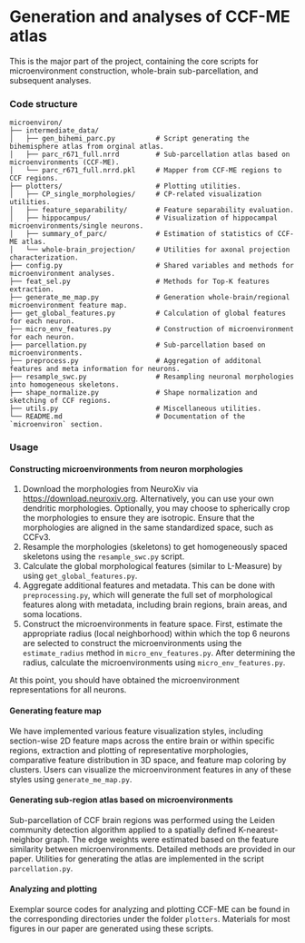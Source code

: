 # Generation and analyses of CCF-ME atlas
This is the major part of the project, containing the core scripts for microenvironment construction, whole-brain sub-parcellation, and subsequent analyses. 

### Code structure
```
microenviron/
├── intermediate_data/             
│   ├── gen_bihemi_parc.py          # Script generating the bihemisphere atlas from orginal atlas.
│   ├── parc_r671_full.nrrd         # Sub-parcellation atlas based on microenvironments (CCF-ME).
│   └── parc_r671_full.nrrd.pkl     # Mapper from CCF-ME regions to CCF regions.
├── plotters/                       # Plotting utilities.
│   ├── CP_single_morphologies/     # CP-related visualization utilities.
│   ├── feature_separability/       # Feature separability evaluation.
│   ├── hippocampus/                # Visualization of hippocampal microenvironments/single neurons.
│   ├── summary_of_parc/            # Estimation of statistics of CCF-ME atlas.
│   └── whole-brain_projection/     # Utilities for axonal projection characterization.
├── config.py                       # Shared variables and methods for microenvironment analyses.
├── feat_sel.py                     # Methods for Top-K features extraction.
├── generate_me_map.py              # Generation whole-brain/regional microenvironment feature map.
├── get_global_features.py          # Calculation of global features for each neuron.
├── micro_env_features.py           # Construction of microenvironment for each neuron.
├── parcellation.py                 # Sub-parcellation based on microenvironments.
├── preprocess.py                   # Aggregation of additonal features and meta information for neurons.
├── resample_swc.py                 # Resampling neuronal morphologies into homogeneous skeletons.
├── shape_normalize.py              # Shape normalization and sketching of CCF regions.
├── utils.py                        # Miscellaneous utilities.
└── README.md                       # Documentation of the `microenviron` section.
```

### Usage
#### Constructing microenvironments from neuron morphologies
1. Download the morphologies from NeuroXiv via https://download.neuroxiv.org. Alternatively, you can use your own dendritic morphologies. Optionally, you may choose to spherically crop the morphologies to ensure they are isotropic. Ensure that the morphologies are aligned in the same standardized space, such as CCFv3.
2. Resample the morphologies (skeletons) to get homogeneously spaced skeletons using the `resample_swc.py` script.
3. Calculate the global morphological features (similar to L-Measure) by using `get_global_features.py`.
4. Aggregate additional features and metadata. This can be done with `preprocessing.py`, which will generate the full set of morphological features along with metadata, including brain regions, brain areas, and soma locations.
5. Construct the microenvironments in feature space. First, estimate the appropriate radius (local neighborhood) within which the top 6 neurons are selected to construct the microenvironments using the `estimate_radius` method in `micro_env_features.py`. After determining the radius, calculate the microenvironments using `micro_env_features.py`.

At this point, you should have obtained the microenvironment representations for all neurons.

#### Generating feature map
We have implemented various feature visualization styles, including section-wise 2D feature maps across the entire brain or within specific regions, extraction and plotting of representative morphologies, comparative feature distribution in 3D space, and feature map coloring by clusters. Users can visualize the microenvironment features in any of these styles using `generate_me_map.py`.

#### Generating sub-region atlas based on microenvironments
Sub-parcellation of CCF brain regions was performed using the Leiden community detection algorithm applied to a spatially defined K-nearest-neighbor graph. The edge weights were estimated based on the feature similarity between microenvironments. Detailed methods are provided in our paper. Utilities for generating the atlas are implemented in the script `parcellation.py`.

#### Analyzing and plotting
Exemplar source codes for analyzing and plotting CCF-ME can be found in the corresponding directories under the folder `plotters`. Materials for most figures in our paper are generated using these scripts.

